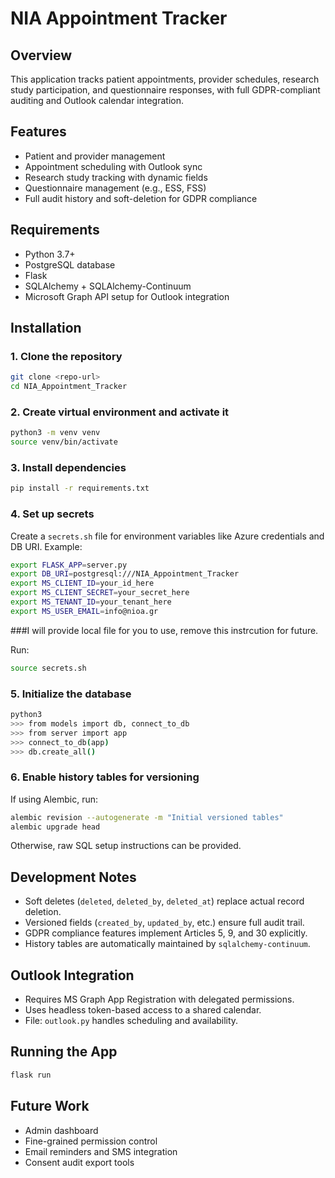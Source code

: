 # NIA Appointment Tracker

## Overview

This application tracks patient appointments, provider schedules, research study participation, and questionnaire responses, with full GDPR-compliant auditing and Outlook calendar integration.

## Features

- Patient and provider management
- Appointment scheduling with Outlook sync
- Research study tracking with dynamic fields
- Questionnaire management (e.g., ESS, FSS)
- Full audit history and soft-deletion for GDPR compliance

## Requirements

- Python 3.7+
- PostgreSQL database
- Flask
- SQLAlchemy + SQLAlchemy-Continuum
- Microsoft Graph API setup for Outlook integration

## Installation

### 1. Clone the repository

```bash
git clone <repo-url>
cd NIA_Appointment_Tracker
```

### 2. Create virtual environment and activate it

```bash
python3 -m venv venv
source venv/bin/activate
```

### 3. Install dependencies

```bash
pip install -r requirements.txt
```

### 4. Set up secrets

Create a `secrets.sh` file for environment variables like Azure credentials and DB URI. Example:

```bash
export FLASK_APP=server.py
export DB_URI=postgresql:///NIA_Appointment_Tracker
export MS_CLIENT_ID=your_id_here
export MS_CLIENT_SECRET=your_secret_here
export MS_TENANT_ID=your_tenant_here
export MS_USER_EMAIL=info@nioa.gr
```

###I will provide local file for you to use, remove this instrcution for future.

Run:

```bash
source secrets.sh
```

### 5. Initialize the database

```bash
python3
>>> from models import db, connect_to_db
>>> from server import app
>>> connect_to_db(app)
>>> db.create_all()
```

### 6. Enable history tables for versioning

If using Alembic, run:

```bash
alembic revision --autogenerate -m "Initial versioned tables"
alembic upgrade head
```

Otherwise, raw SQL setup instructions can be provided.

## Development Notes

- Soft deletes (`deleted`, `deleted_by`, `deleted_at`) replace actual record deletion.
- Versioned fields (`created_by`, `updated_by`, etc.) ensure full audit trail.
- GDPR compliance features implement Articles 5, 9, and 30 explicitly.
- History tables are automatically maintained by `sqlalchemy-continuum`.

## Outlook Integration

- Requires MS Graph App Registration with delegated permissions.
- Uses headless token-based access to a shared calendar.
- File: `outlook.py` handles scheduling and availability.

## Running the App

```bash
flask run
```

## Future Work

- Admin dashboard
- Fine-grained permission control
- Email reminders and SMS integration
- Consent audit export tools
